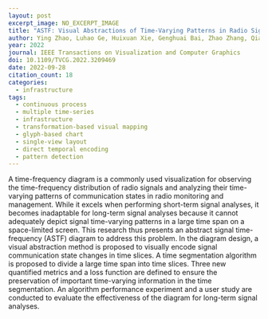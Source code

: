 ```yaml
---
layout: post
excerpt_image: NO_EXCERPT_IMAGE
title: "ASTF: Visual Abstractions of Time-Varying Patterns in Radio Signals"
author: Ying Zhao, Luhao Ge, Huixuan Xie, Genghuai Bai, Zhao Zhang, Qiang Wei, Yun Lin, Yuchao Liu & Fangfang Zhou
year: 2022
journal: IEEE Transactions on Visualization and Computer Graphics
doi: 10.1109/TVCG.2022.3209469
date: 2022-09-28
citation_count: 18
categories:
  - infrastructure
tags:
  - continuous process
  - multiple time-series
  - infrastructure
  - transformation-based visual mapping
  - glyph-based chart
  - single-view layout
  - direct temporal encoding
  - pattern detection
---
```

A time-frequency diagram is a commonly used visualization for observing the time-frequency distribution of radio signals and analyzing their time-varying patterns of communication states in radio monitoring and management. While it excels when performing short-term signal analyses, it becomes inadaptable for long-term signal analyses because it cannot adequately depict signal time-varying patterns in a large time span on a space-limited screen. This research thus presents an abstract signal time-frequency (ASTF) diagram to address this problem. In the diagram design, a visual abstraction method is proposed to visually encode signal communication state changes in time slices. A time segmentation algorithm is proposed to divide a large time span into time slices. Three new quantified metrics and a loss function are defined to ensure the preservation of important time-varying information in the time segmentation. An algorithm performance experiment and a user study are conducted to evaluate the effectiveness of the diagram for long-term signal analyses.
